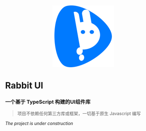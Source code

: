<p align="center">
    <a href="https://github.com/niu-grandpa/RabbitUI">
        <img width="200" src="./assets/logo.svg">
    </a>
</p>
<h1>
Rabbit UI
    <h3>一个基于 TypeScript 构建的UI组件库</h3>
</h1>

>  项目不依赖任何第三方库或框架，一切基于原生 Javascript 编写

*The project is under construction*